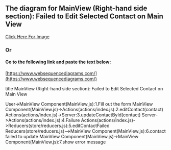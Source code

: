 ## The diagram for MainView (Right-hand side section): Failed to Edit Selected Contact on Main View

[Click Here For Image](https://www.websequencediagrams.com/cgi-bin/cdraw?lz=dGl0bGUgTWFpblZpZXcgKFJpZ2h0LWhhbmQgc2lkZSBzZWN0aW9uKTogRmFpbGVkIHRvIEVkaXQgU2VsZWN0ZWQgQ29udGFjdCBvbgBCBSBWaWV3CgpVc2VyLT4ATwlDb21wb25lbnQoAGMILmpzKToxLkZpbGwgb3V0IHRoZSBmb3JtCgAVHy0-QQCBDQVzKGEAAgYvaW5kZXgASgUyLmVkaXQAgQoHKGMAgRMGKQoAGBktPlNlcnZlcjozLnVwZGF0ZQCBRQdCeUlkADUKAB4GAFwcNC5GYWlsdXJlAE8cUmVkdWNlcnMoc3RvcmUvcgAIBwCCAwU1AIEtDACCYwYKABUbLQCCOCI2LgCBeAcgZgCDLwkAgV4GAII_IgCDFiA3LnNob3cgZXJyb3IgbWVzc2FnZQ&s=default)

### Or

#### Go to the following link and paste the text below:
[https://www.websequencediagrams.com/](https://www.websequencediagrams.com/)

title MainView (Right-hand side section): Failed to Edit Selected Contact on Main View

User->MainView Component(MainView.js):1.Fill out the form
MainView Component(MainView.js)->Actions(actions/index.js):2.editContact(contact)
Actions(actions/index.js)->Server:3.updateContactById(contact)
Server->Actions(actions/index.js):4.Failure
Actions(actions/index.js)->Reducers(store/reducers.js):5.editContactFailed
Reducers(store/reducers.js)-->MainView Component(MainView.js):6.contact failed to update
MainView Component(MainView.js)->MainView Component(MainView.js):7.show error message